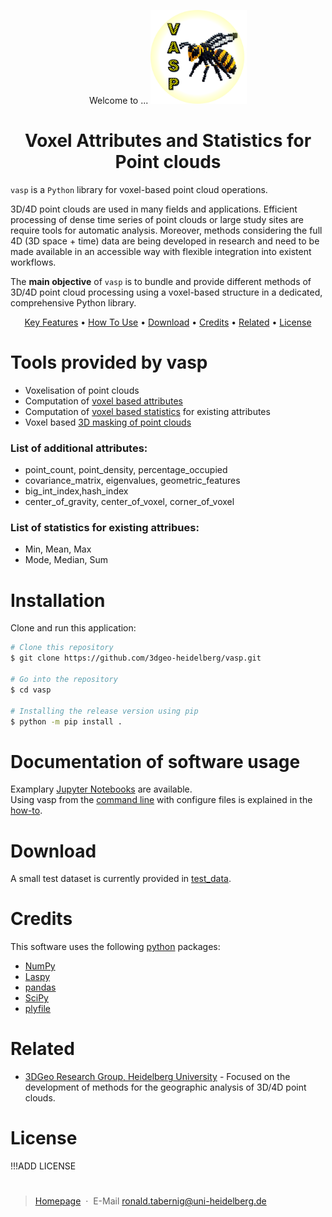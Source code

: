 <p align="center">Welcome to ...
  <img src="./img/vasp_logo_temp.png" height="150px">
</p>
<!-- <h1 align="center">
  <br>
  VASP
  <br>
</h1> -->
<h1 align="center"><strong>V</strong>oxel <strong>A</strong>ttributes and <strong>S</strong>tatistics for <strong>P</strong>oint clouds</h4>

`vasp` is a `Python` library for voxel-based point cloud operations.

3D/4D point clouds are used in many fields and applications. Efficient processing of dense time series of point clouds or large study sites are require tools for automatic analysis. Moreover, methods considering the full 4D (3D space + time) data are being developed in research and need to be made available in an accessible way with flexible integration into existent workflows.

The **main objective** of `vasp` is to bundle and provide different methods of 3D/4D point cloud processing using a voxel-based structure in a dedicated, comprehensive Python library.

<p align="center">
  <a href="#key-features">Key Features</a> •
  <a href="#how-to-use">How To Use</a> •
  <a href="#download">Download</a> •
  <a href="#credits">Credits</a> •
  <a href="#related">Related</a> •
  <a href="#license">License</a>
</p>

# Tools provided by vasp
* Voxelisation of point clouds
* Computation of [voxel based attributes](#list-of-additional-attributes)
* Computation of [voxel based statistics](#list-of-statistics-for-existing-attribues) for existing attributes
* Voxel based [3D masking of point clouds](#temp)


### List of additional attributes:
  * point_count,  point_density,  percentage_occupied
  * covariance_matrix,  eigenvalues,  geometric_features
  * big_int_index,hash_index
  * center_of_gravity, center_of_voxel, corner_of_voxel

### List of statistics for existing attribues:
  * Min, Mean, Max
  * Mode, Median, Sum
  
# Installation
Clone and run this application:
```bash
# Clone this repository
$ git clone https://github.com/3dgeo-heidelberg/vasp.git

# Go into the repository
$ cd vasp

# Installing the release version using pip
$ python -m pip install .
```

# Documentation of software usage<br>
Examplary [Jupyter Notebooks](./jupyter) are available. <br>
Using vasp from the [command line](./cmd) with configure files is explained in the [how-to](./cmd/how_to_command_line.md). <br>

# Download
A small test dataset is currently provided in [test_data](./test_data).

# Credits
This software uses the following [python](https://www.python.org/) packages:

- [NumPy](https://numpy.org/)
- [Laspy](https://github.com/laspy/laspy)
- [pandas](https://pandas.pydata.org/)
- [SciPy](https://scipy.org/)
- [plyfile](https://python-plyfile.readthedocs.io/)

# Related
- [3DGeo Research Group, Heidelberg University](https://github.com/3dgeo-heidelberg) - Focused on the development of methods for the geographic analysis of 3D/4D point clouds.

# License
!!!ADD LICENSE

# 
> [Homepage](https://www.geog.uni-heidelberg.de/3dgeo/index.html) &nbsp;&middot;&nbsp; E-Mail [ronald.tabernig@uni-heidelberg.de](ronald.tabernig@uni-heidelberg.de)

